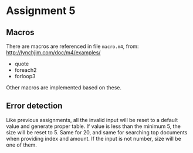 # Assignment 5

## Macros

There are macros are referenced in file `macro.m4`, from: http://lynchjim.com/doc/m4/examples/
 - quote
 - foreach2
 - forloop3

Other macros are implemented based on these.

## Error detection
Like previous assignments, all the invalid input will be reset to a default value and generate proper table.
If value is less than the minimum 5, the size will be reset to 5. Same for 20, and same for searching top documents when providing index and amount.
If the input is not number, size will be one of them.